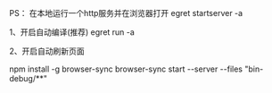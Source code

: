 PS：
在本地运行一个http服务并在浏览器打开
egret startserver -a



1、开启自动编译(推荐)
egret run -a

2、开启自动刷新页面

npm install -g browser-sync
browser-sync start --server --files "bin-debug/**"
